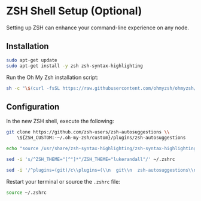 # ZSH Shell Setup (Optional)

Setting up ZSH can enhance your command-line experience on any node.

## Installation

```bash
sudo apt-get update
sudo apt-get install -y zsh zsh-syntax-highlighting
```

Run the Oh My Zsh installation script:

```bash
sh -c "\$(curl -fsSL https://raw.githubusercontent.com/ohmyzsh/ohmyzsh/master/tools/install.sh)"
```

## Configuration

In the new ZSH shell, execute the following:

```bash
git clone https://github.com/zsh-users/zsh-autosuggestions \\
    \${ZSH_CUSTOM:-~/.oh-my-zsh/custom}/plugins/zsh-autosuggestions

echo "source /usr/share/zsh-syntax-highlighting/zsh-syntax-highlighting.zsh" >> ~/.zshrc

sed -i 's/^ZSH_THEME="[^"]*"/ZSH_THEME="lukerandall"/' ~/.zshrc

sed -i '/^plugins=(git)/c\\plugins=(\\n  git\\n  zsh-autosuggestions\\n  helm\\n  kubectl\\n)' ~/.zshrc
```

Restart your terminal or source the `.zshrc` file:

```bash
source ~/.zshrc
```
